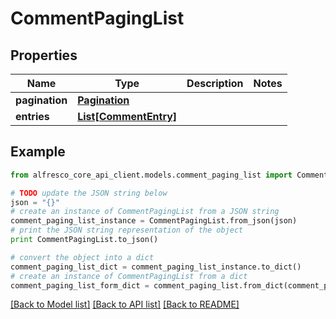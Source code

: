 # CommentPagingList


## Properties
Name | Type | Description | Notes
------------ | ------------- | ------------- | -------------
**pagination** | [**Pagination**](Pagination.md) |  | 
**entries** | [**List[CommentEntry]**](CommentEntry.md) |  | 

## Example

```python
from alfresco_core_api_client.models.comment_paging_list import CommentPagingList

# TODO update the JSON string below
json = "{}"
# create an instance of CommentPagingList from a JSON string
comment_paging_list_instance = CommentPagingList.from_json(json)
# print the JSON string representation of the object
print CommentPagingList.to_json()

# convert the object into a dict
comment_paging_list_dict = comment_paging_list_instance.to_dict()
# create an instance of CommentPagingList from a dict
comment_paging_list_form_dict = comment_paging_list.from_dict(comment_paging_list_dict)
```
[[Back to Model list]](../README.md#documentation-for-models) [[Back to API list]](../README.md#documentation-for-api-endpoints) [[Back to README]](../README.md)


